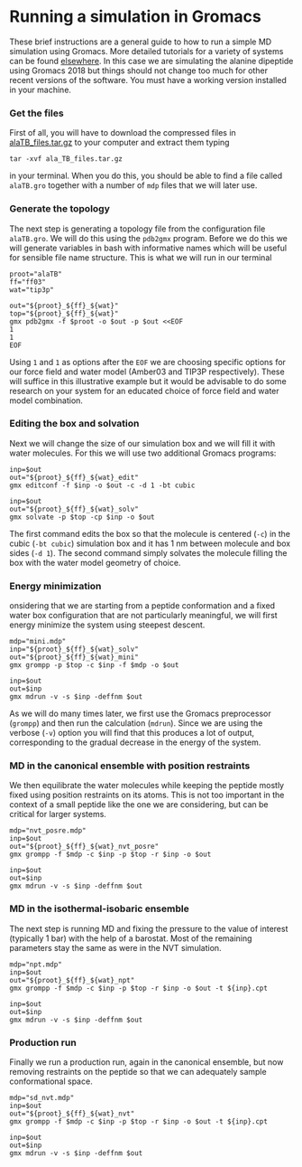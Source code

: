 # Running a simulation in Gromacs

These brief instructions are a general guide to how to run a simple MD simulation using 
Gromacs. More detailed tutorials for a variety of systems can be found 
[elsewhere](http://www.mdtutorials.com/gmx/index.html).
In this case we are simulating the alanine dipeptide using Gromacs 2018 but 
things should not change too much for other recent versions of the software.
You must have a working version installed in your machine. 

### Get the files
First of all, you will have to 
download the compressed files in
[alaTB_files.tar.gz](https://drive.google.com/file/d/1V6fZSjJbAAqDeQY_J5BHu0GQuj6eMtNx/view?usp=sharing)
to your computer and extract them typing 
```
tar -xvf ala_TB_files.tar.gz
```
in your terminal. When you do this, you should be able to find a file called `alaTB.gro` together with
 a number of `mdp` files that we will later use.

### Generate the topology
The next step is generating a topology file from the configuration file `alaTB.gro`.
We will do this using the ```pdb2gmx``` program. Before we do this we will generate variables in
bash with informative names which will be useful for sensible file name structure.
This is what we will run in our terminal

```
proot="alaTB"
ff="ff03"
wat="tip3p"

out="${proot}_${ff}_${wat}"
top="${proot}_${ff}_${wat}"
gmx pdb2gmx -f $proot -o $out -p $out <<EOF
1
1
EOF
```
Using `1` and `1` as options after the `EOF` we are choosing specific options for 
our force field and water model
(Amber03 and TIP3P respectively). These will suffice in this illustrative example but it 
would be advisable to do some research on your system for an educated choice of force 
field and water model combination.

### Editing the box and solvation
Next we will change the size of our simulation box and we will fill it with water molecules.
For this we will use two additional Gromacs programs: 
```
inp=$out
out="${proot}_${ff}_${wat}_edit"
gmx editconf -f $inp -o $out -c -d 1 -bt cubic

inp=$out
out="${proot}_${ff}_${wat}_solv"
gmx solvate -p $top -cp $inp -o $out

```
The first command edits the box so that the molecule is centered (`-c`) in the cubic (`-bt cubic`)
simulation box and it has 1 nm between molecule and box sides (`-d 1`). The second command
simply solvates the molecule filling the box with the water model geometry of choice.

### Energy minimization
onsidering that we are starting from a peptide conformation and a fixed water box configuration
 that are not particularly meaningful, we will first energy minimize the system using steepest 
descent.
```
mdp="mini.mdp"
inp="${proot}_${ff}_${wat}_solv"
out="${proot}_${ff}_${wat}_mini"
gmx grompp -p $top -c $inp -f $mdp -o $out

inp=$out
out=$inp
gmx mdrun -v -s $inp -deffnm $out
```
As we will do many times later, we first use the Gromacs preprocessor (`grompp`) and then run the
calculation (`mdrun`). Since we are using the verbose (`-v`) option you will find that this produces
a lot of output, corresponding to the gradual decrease in the energy of the system.

### MD in the canonical ensemble with position restraints
We then equilibrate the water molecules while keeping the peptide
mostly fixed using position restraints on its atoms. This is not too
important in the context of a small peptide like the one we are considering,
but can be critical for larger systems.
```
mdp="nvt_posre.mdp"
inp=$out
out="${proot}_${ff}_${wat}_nvt_posre"
gmx grompp -f $mdp -c $inp -p $top -r $inp -o $out

inp=$out
out=$inp
gmx mdrun -v -s $inp -deffnm $out
```

### MD in the isothermal-isobaric ensemble
The next step is running MD and fixing the pressure to the value
of interest (typically 1 bar) with the help of a barostat. 
Most of the remaining parameters stay the same as were in the 
NVT simulation.

```
mdp="npt.mdp"
inp=$out
out="${proot}_${ff}_${wat}_npt"
gmx grompp -f $mdp -c $inp -p $top -r $inp -o $out -t ${inp}.cpt

inp=$out
out=$inp
gmx mdrun -v -s $inp -deffnm $out
```

### Production run
Finally we run a production run, again in the canonical ensemble, 
but now removing restraints on the peptide so that we can adequately
sample conformational space.

```
mdp="sd_nvt.mdp"
inp=$out
out="${proot}_${ff}_${wat}_nvt"
gmx grompp -f $mdp -c $inp -p $top -r $inp -o $out -t ${inp}.cpt

inp=$out
out=$inp
gmx mdrun -v -s $inp -deffnm $out
```
